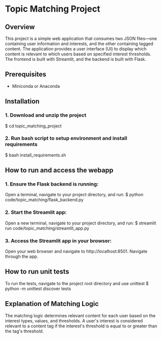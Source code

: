# Topic Matching Project

## Overview

This project is a simple web application that consumes two JSON files—one containing user information and interests, and the other containing tagged content. The application provides a user interface (UI) to display which content is relevant to which users based on specified interest thresholds. The frontend is built with Streamlit, and the backend is built with Flask.

## Prerequisites

- Miniconda or Anaconda

## Installation

### 1. Download and unzip the project
$ cd topic_matching_project

### 2. Run bash script to setup environment and install requirements
$ bash install_requirements.sh


## How to run and access the webapp

### 1. Ensure the Flask backend is running:
Open a terminal, navigate to your project directory, and run:
$ python code/topic_matching/flask_backend.py

### 2. Start the Streamlit app:
Open a new terminal, navigate to your project directory, and run:
$ streamlit run code/topic_matching/streamlit_app.py

### 3. Access the Streamlit app in your browser:
Open your web browser and navigate to http://localhost:8501.
Navigate through the app.

## How to run unit tests

To run the tests, navigate to the project root directory and use unittest
$ python -m unittest discover tests


## Explanation of Matching Logic

The matching logic determines relevant content for each user based on the interest types, values, and thresholds. A user's interest is considered relevant to a content tag if the interest's threshold is equal to or greater than the tag's threshold.
